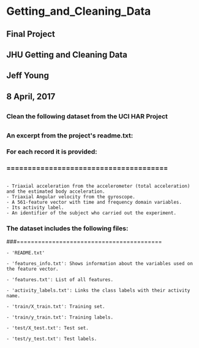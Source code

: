 # Getting_and_Cleaning_Data

##
##
##  Final Project
##  JHU Getting and Cleaning Data
##
##  Jeff Young
##  8 April, 2017
##
##
###  Clean the following dataset from the UCI HAR Project
##  
###  An excerpt from the project's readme.txt:

### For each record it is provided:
### ======================================
##  
    - Triaxial acceleration from the accelerometer (total acceleration) and the estimated body acceleration.
    - Triaxial Angular velocity from the gyroscope. 
    - A 561-feature vector with time and frequency domain variables. 
    - Its activity label. 
    - An identifier of the subject who carried out the experiment.
    
### The dataset includes the following files:
###=========================================
    
    - 'README.txt'
    
    - 'features_info.txt': Shows information about the variables used on the feature vector.
    
    - 'features.txt': List of all features.
    
    - 'activity_labels.txt': Links the class labels with their activity name.
    
    - 'train/X_train.txt': Training set.
    
    - 'train/y_train.txt': Training labels.
    
    - 'test/X_test.txt': Test set.
    
    - 'test/y_test.txt': Test labels.
    
    
